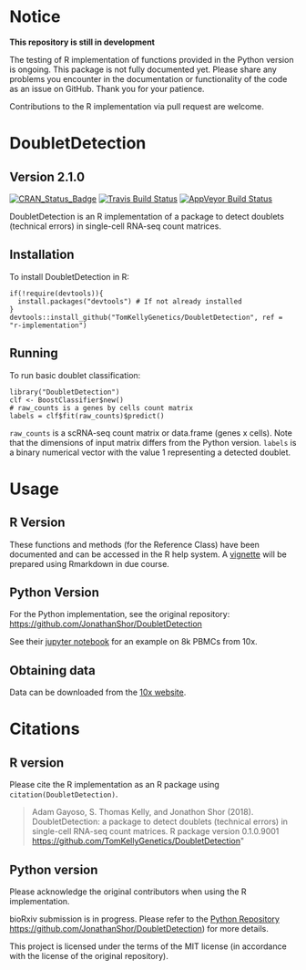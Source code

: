 # Notice

**This repository is still in development**

The testing of R implementation of functions provided in the Python version is ongoing. This package is not fully documented yet. Please share any problems you encounter in the documentation or functionality of the code as an issue on GitHub. Thank you for your patience.

Contributions to the R implementation via pull request are welcome.

# DoubletDetection

## Version 2.1.0

[![CRAN_Status_Badge](http://www.r-pkg.org/badges/version/vioplot)](https://cran.r-project.org/package=DoubletDetection)
[![Travis Build Status](https://travis-ci.org/TomKellyGenetics/vioplot.svg?branch=master)](https://travis-ci.org/TomKellyGenetics/DoubletDetection)
[![AppVeyor Build Status](https://ci.appveyor.com/api/projects/status/github/TomKellyGenetics/vioplot?branch=master&svg=true)](https://ci.appveyor.com/project/TomKellyGenetics/DoubletDetection)


DoubletDetection is an R implementation of a package to detect doublets (technical errors) in single-cell RNA-seq count matrices.

## Installation

To install DoubletDetection in R:

```
if(!require(devtools)){
  install.packages("devtools") # If not already installed
}
devtools::install_github("TomKellyGenetics/DoubletDetection", ref = "r-implementation")
```

## Running

To run basic doublet classification:

```
library("DoubletDetection")
clf <- BoostClassifier$new()
# raw_counts is a genes by cells count matrix
labels = clf$fit(raw_counts)$predict()
```

`raw_counts` is a scRNA-seq count matrix or data.frame (genes x cells).
Note that the dimensions of input matrix differs from the Python version.
 `labels` is a binary numerical vector with the value 1 representing a 
detected doublet.

# Usage

## R Version

These functions and methods (for the Reference Class) have been documented and can be accessed in the R help system. A [vignette](https://rawgit.com/TomKellyGenetics/DoubletDetection/r-implementation/vignettes/PBMC_8k_vignette.html) will be prepared using Rmarkdown in due course.

## Python Version

For the Python implementation, see the original repository: https://github.com/JonathanShor/DoubletDetection

See their [jupyter notebook](https://nbviewer.jupyter.org/github/JonathanShor/DoubletDetection/blob/master/docs/PBMC_8k_vignette.ipynb) for an example on 8k PBMCs from 10x.

## Obtaining data
Data can be downloaded from the [10x website](https://support.10xgenomics.com/single-cell/datasets).


# Citations

## R version

Please cite the R implementation as an R package using `citation(DoubletDetection)`.

>Adam Gayoso, S. Thomas Kelly, and Jonathon Shor (2018). DoubletDetection: a package to detect
doublets (technical errors) in single-cell RNA-seq count matrices. R package version 0.1.0.9001
https://github.com/TomKellyGenetics/DoubletDetection"

## Python version

Please acknowledge the original contributors when using the R implementation.

bioRxiv submission is in progress. Please refer to the [Python Repository]() https://github.com/JonathanShor/DoubletDetection) for more details.

This project is licensed under the terms of the MIT license (in accordance with the license of the original repository).
